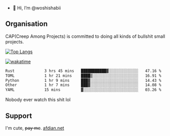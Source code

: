 - 👋 Hi, I’m @woshishabii

## Organisation

CAP(Creep Among Projects) is committed to doing all kinds of bullshit small projects.

[![Top Langs](https://github-readme-stats.vercel.app/api/top-langs/?username=woshishabii&layout=compact)](https://github.com/anuraghazra/github-readme-stats)

[![wakatime](https://wakatime.com/badge/user/34d02784-acc1-4a16-82d7-33fdb53c4ed6.svg)](https://wakatime.com/@34d02784-acc1-4a16-82d7-33fdb53c4ed6)


<!--START_SECTION:waka-->

```txt
Rust             3 hrs 45 mins   ███████████▓░░░░░░░░░░░░░   47.16 %
TOML             1 hr 21 mins    ████▒░░░░░░░░░░░░░░░░░░░░   16.91 %
Python           1 hr 9 mins     ███▓░░░░░░░░░░░░░░░░░░░░░   14.43 %
Other            1 hr 7 mins     ███▓░░░░░░░░░░░░░░░░░░░░░   14.08 %
YAML             15 mins         ▓░░░░░░░░░░░░░░░░░░░░░░░░   03.26 %
```

<!--END_SECTION:waka-->

Nobody ever watch this shit lol

## Support
I'm cute, ~~pay me~~.
[afdian.net](https://afdian.com/a/woshishabi)

<!---
woshishabii/woshishabii is a ✨ special ✨ repository because its `README.md` (this file) appears on your GitHub profile.
You can click the Preview link to take a look at your changes.
--->
